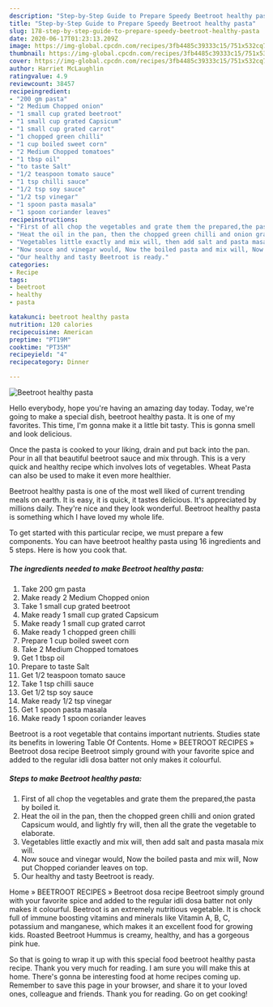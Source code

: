 ```yaml
---
description: "Step-by-Step Guide to Prepare Speedy Beetroot healthy pasta"
title: "Step-by-Step Guide to Prepare Speedy Beetroot healthy pasta"
slug: 178-step-by-step-guide-to-prepare-speedy-beetroot-healthy-pasta
date: 2020-06-17T01:23:13.209Z
image: https://img-global.cpcdn.com/recipes/3fb4485c39333c15/751x532cq70/beetroot-healthy-pasta-recipe-main-photo.jpg
thumbnail: https://img-global.cpcdn.com/recipes/3fb4485c39333c15/751x532cq70/beetroot-healthy-pasta-recipe-main-photo.jpg
cover: https://img-global.cpcdn.com/recipes/3fb4485c39333c15/751x532cq70/beetroot-healthy-pasta-recipe-main-photo.jpg
author: Harriet McLaughlin
ratingvalue: 4.9
reviewcount: 38457
recipeingredient:
- "200 gm pasta"
- "2 Medium Chopped onion"
- "1 small cup grated beetroot"
- "1 small cup grated Capsicum"
- "1 small cup grated carrot"
- "1 chopped green chilli"
- "1 cup boiled sweet corn"
- "2 Medium Chopped tomatoes"
- "1 tbsp oil"
- "to taste Salt"
- "1/2 teaspoon tomato sauce"
- "1 tsp chilli sauce"
- "1/2 tsp soy sauce"
- "1/2 tsp vinegar"
- "1 spoon pasta masala"
- "1 spoon coriander leaves"
recipeinstructions:
- "First of all chop the vegetables and grate them the prepared,the pasta by boiled it."
- "Heat the oil in the pan, then the chopped green chilli and onion grated Capsicum would, and lightly fry will, then all the grate the vegetable to elaborate."
- "Vegetables little exactly and mix will, then add salt and pasta masala mix will."
- "Now souce and vinegar would, Now the boiled pasta and mix will, Now put Chopped coriander leaves on top."
- "Our healthy and tasty Beetroot is ready."
categories:
- Recipe
tags:
- beetroot
- healthy
- pasta

katakunci: beetroot healthy pasta 
nutrition: 120 calories
recipecuisine: American
preptime: "PT19M"
cooktime: "PT35M"
recipeyield: "4"
recipecategory: Dinner

---
```



![Beetroot healthy pasta](https://img-global.cpcdn.com/recipes/3fb4485c39333c15/751x532cq70/beetroot-healthy-pasta-recipe-main-photo.jpg)

Hello everybody, hope you're having an amazing day today. Today, we're going to make a special dish, beetroot healthy pasta. It is one of my favorites. This time, I'm gonna make it a little bit tasty. This is gonna smell and look delicious.

Once the pasta is cooked to your liking, drain and put back into the pan. Pour in all that beautiful beetroot sauce and mix through. This is a very quick and healthy recipe which involves lots of vegetables. Wheat Pasta can also be used to make it even more healthier.

Beetroot healthy pasta is one of the most well liked of current trending meals on earth. It is easy, it is quick, it tastes delicious. It's appreciated by millions daily. They're nice and they look wonderful. Beetroot healthy pasta is something which I have loved my whole life.


To get started with this particular recipe, we must prepare a few components. You can have beetroot healthy pasta using 16 ingredients and 5 steps. Here is how you cook that.

<!--inarticleads1-->

##### The ingredients needed to make Beetroot healthy pasta:

1. Take 200 gm pasta
1. Make ready 2 Medium Chopped onion
1. Take 1 small cup grated beetroot
1. Make ready 1 small cup grated Capsicum
1. Make ready 1 small cup grated carrot
1. Make ready 1 chopped green chilli
1. Prepare 1 cup boiled sweet corn
1. Take 2 Medium Chopped tomatoes
1. Get 1 tbsp oil
1. Prepare to taste Salt
1. Get 1/2 teaspoon tomato sauce
1. Take 1 tsp chilli sauce
1. Get 1/2 tsp soy sauce
1. Make ready 1/2 tsp vinegar
1. Get 1 spoon pasta masala
1. Make ready 1 spoon coriander leaves


Beetroot is a root vegetable that contains important nutrients. Studies state its benefits in lowering Table Of Contents. Home » BEETROOT RECIPES » Beetroot dosa recipe Beetroot simply ground with your favorite spice and added to the regular idli dosa batter not only makes it colourful. 

<!--inarticleads2-->

##### Steps to make Beetroot healthy pasta:

1. First of all chop the vegetables and grate them the prepared,the pasta by boiled it.
1. Heat the oil in the pan, then the chopped green chilli and onion grated Capsicum would, and lightly fry will, then all the grate the vegetable to elaborate.
1. Vegetables little exactly and mix will, then add salt and pasta masala mix will.
1. Now souce and vinegar would, Now the boiled pasta and mix will, Now put Chopped coriander leaves on top.
1. Our healthy and tasty Beetroot is ready.


Home » BEETROOT RECIPES » Beetroot dosa recipe Beetroot simply ground with your favorite spice and added to the regular idli dosa batter not only makes it colourful. Beetroot is an extremely nutritious vegetable. It is chock full of immune boosting vitamins and minerals like Vitamin A, B, C, potassium and manganese, which makes it an excellent food for growing kids. Roasted Beetroot Hummus is creamy, healthy, and has a gorgeous pink hue. 

So that is going to wrap it up with this special food beetroot healthy pasta recipe. Thank you very much for reading. I am sure you will make this at home. There's gonna be interesting food at home recipes coming up. Remember to save this page in your browser, and share it to your loved ones, colleague and friends. Thank you for reading. Go on get cooking!
